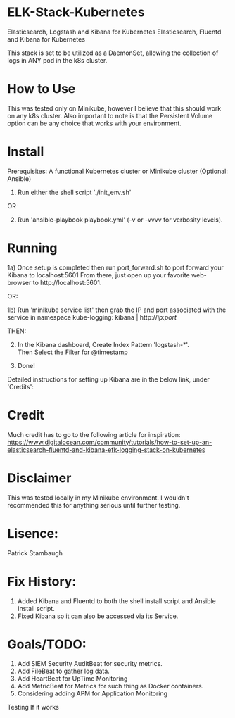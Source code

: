 # ELK-Stack-Kubernetes
Elasticsearch, Logstash and Kibana for Kubernetes
Elasticsearch, Fluentd and Kibana for Kubernetes

This stack is set to be utilized as a DaemonSet, allowing the collection of logs in ANY pod in the k8s cluster.

# How to Use
This was tested only on Minikube, however I believe that this should work on any k8s cluster.
Also important to note is that the Persistent Volume option can be any choice that works with your environment.

# Install
Prerequisites: A functional Kubernetes cluster or Minikube cluster
(Optional: Ansible)

1) Run either the shell script './init_env.sh' 

OR

2) Run 'ansible-playbook playbook.yml' (-v or -vvvv for verbosity levels).

# Running
1a) Once setup is completed then run port_forward.sh to port forward your Kibana to localhost:5601 
From there, just open up your favorite web-browser to http://localhost:5601.

OR:

1b) Run 'minikube service list' then grab the IP and port associated with the service in namespace kube-logging: kibana | http://*ip*:*port*

THEN:

2) In the Kibana dashboard, Create Index Pattern 'logstash-*'.  
   Then Select the Filter for @timestamp

3) Done!


Detailed instructions for setting up Kibana are in the below link, under 'Credits':

# Credit
Much credit has to go to the following article for inspiration:
https://www.digitalocean.com/community/tutorials/how-to-set-up-an-elasticsearch-fluentd-and-kibana-efk-logging-stack-on-kubernetes

# Disclaimer
This was tested locally in my Minikube environment.  I wouldn't recommended this for anything serious until further testing.

# Lisence:
Patrick Stambaugh

# Fix History:
1) Added Kibana and Fluentd to both the shell install script and Ansible install script.
2) Fixed Kibana so it can also be accessed via its Service.

# Goals/TODO:
1) Add SIEM Security AuditBeat for security metrics.
2) Add FileBeat to gather log data.
3) Add HeartBeat for UpTime Monitoring
4) Add MetricBeat for Metrics for such thing as Docker containers.
5) Considering adding APM for Application Monitoring

Testing If it works
